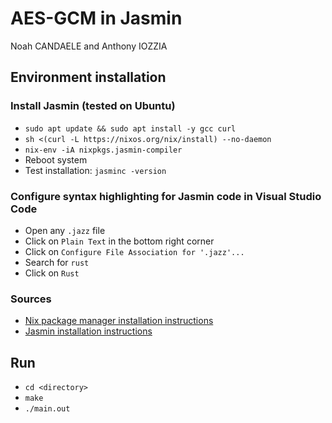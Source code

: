 # AES-GCM in Jasmin

Noah CANDAELE and Anthony IOZZIA

## Environment installation

### Install Jasmin (tested on Ubuntu)
- `sudo apt update && sudo apt install -y gcc curl`
- `sh <(curl -L https://nixos.org/nix/install) --no-daemon`
- `nix-env -iA nixpkgs.jasmin-compiler`
- Reboot system
- Test installation: `jasminc -version`

### Configure syntax highlighting for Jasmin code in Visual Studio Code
- Open any `.jazz` file
- Click on `Plain Text` in the bottom right corner
- Click on `Configure File Association for '.jazz'...`
- Search for `rust`
- Click on `Rust`

### Sources
- [Nix package manager installation instructions](https://nixos.org/download.html)
- [Jasmin installation instructions](https://github.com/jasmin-lang/jasmin/wiki/Installation-instructions)

## Run

- `cd <directory>`
- `make`
- `./main.out`
